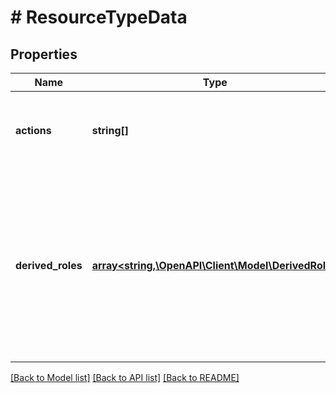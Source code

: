 # # ResourceTypeData

## Properties

Name | Type | Description | Notes
------------ | ------------- | ------------- | -------------
**actions** | **string[]** | List of actions that can be performed on the resource. |
**derived_roles** | [**array<string,\OpenAPI\Client\Model\DerivedRole>**](DerivedRole.md) | Key-Value mapping of the derived roles for the resource type. The key is the derived role key and the value is the details and conditions for the role derivation. |

[[Back to Model list]](../../README.md#models) [[Back to API list]](../../README.md#endpoints) [[Back to README]](../../README.md)
